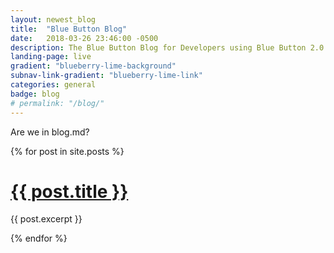 ```yaml
---
layout: newest_blog
title:  "Blue Button Blog"
date:   2018-03-26 23:46:00 -0500
description: The Blue Button Blog for Developers using Blue Button 2.0 API.
landing-page: live
gradient: "blueberry-lime-background"
subnav-link-gradient: "blueberry-lime-link"
categories: general
badge: blog
# permalink: "/blog/"
---
```

Are we in blog.md?

{% for post in site.posts %}

<h1><a href="{{ post.url }}" class="ds-u-display--block" >{{ post.title }}</a></h1>
  
{{ post.excerpt }}
  
{% endfor %}
